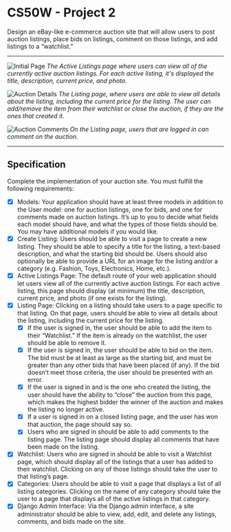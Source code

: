 # CS50W - Project 2
Design an eBay-like e-commerce auction site that will allow users to post auction listings, place bids on listings, comment on those listings, and add listings to a “watchlist.”

---

![Initial Page](https://user-images.githubusercontent.com/32396925/217273040-8b438ff9-c85c-4a8c-8585-bc52502d830a.png "Initial Page")
*The Active Listings page where users can view all of the currently active auction listings. For each active listing, it's displayed the title, description, current price, and photo.*

![Auction Details](https://user-images.githubusercontent.com/32396925/217273642-746af29e-a996-417b-a88a-038d1e671e6e.png "Auction Details")
*The Listing page, where users are able to view all details about the listing, including the current price for the listing. The user can add/remove the item from their watchlist or close the auction, if they are the ones that created it.*

![Auction Comments](https://user-images.githubusercontent.com/32396925/217273741-9c1bc73c-7040-4854-98ee-b1709757d934.png "Auction Comments")
*On the Listing page, users that are logged in can comment on the auction.*

---

## Specification
Complete the implementation of your auction site. You must fulfill the following requirements:

 - [x] Models: Your application should have at least three models in addition to the User model: one for auction listings, one for bids, and one for comments made on auction listings. It’s up to you to decide what fields each model should have, and what the types of those fields should be. You may have additional models if you would like.
 - [x] Create Listing: Users should be able to visit a page to create a new listing. They should be able to specify a title for the listing, a text-based description, and what the starting bid should be. Users should also optionally be able to provide a URL for an image for the listing and/or a category (e.g. Fashion, Toys, Electronics, Home, etc.).
 - [x] Active Listings Page: The default route of your web application should let users view all of the currently active auction listings. For each active listing, this page should display (at minimum) the title, description, current price, and photo (if one exists for the listing).
 - [x] Listing Page: Clicking on a listing should take users to a page specific to that listing. On that page, users should be able to view all details about the listing, including the current price for the listing.
   - [x] If the user is signed in, the user should be able to add the item to their “Watchlist.” If the item is already on the watchlist, the user should be able to remove it.
   - [x] If the user is signed in, the user should be able to bid on the item. The bid must be at least as large as the starting bid, and must be greater than any other bids that have been placed (if any). If the bid doesn’t meet those criteria, the user should be presented with an error.
   - [x] If the user is signed in and is the one who created the listing, the user should have the ability to “close” the auction from this page, which makes the highest bidder the winner of the auction and makes the listing no longer active.
   - [x] If a user is signed in on a closed listing page, and the user has won that auction, the page should say so.
   - [x] Users who are signed in should be able to add comments to the listing page. The listing page should display all comments that have been made on the listing.
 - [x] Watchlist: Users who are signed in should be able to visit a Watchlist page, which should display all of the listings that a user has added to their watchlist. Clicking on any of those listings should take the user to that listing’s page.
 - [x] Categories: Users should be able to visit a page that displays a list of all listing categories. Clicking on the name of any category should take the user to a page that displays all of the active listings in that category.
 - [x] Django Admin Interface: Via the Django admin interface, a site administrator should be able to view, add, edit, and delete any listings, comments, and bids made on the site.

